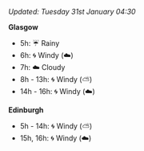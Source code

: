 *Updated: Tuesday 31st January 04:30*

**Glasgow**

* 5h: :umbrella: Rainy
* 6h: :cyclone: Windy (:cloud:)
* 7h: :cloud: Cloudy
* 8h - 13h: :cyclone: Windy (:partly_sunny:)
* 14h - 16h: :cyclone: Windy (:cloud:)

**Edinburgh**

* 5h - 14h: :cyclone: Windy (:partly_sunny:)
* 15h, 16h: :cyclone: Windy (:cloud:)
